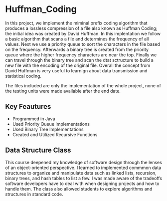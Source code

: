# Huffman_Coding

In this project, we implement the miminal prefix coding algorithm that produces a lossless compression of a file also known as Huffman Coding; the initial idea was created by David Huffman. In this implentation we follow a basic algorithm that scans a file and determines the frequency of all values. Next we use a priority queue to sort the characters in the file based on the frequency. Afterwards a binary tree is created from the priority queue where the higher frequency characters are near the top. Finally we can travel through the binary tree and scan the dtat sctructure to build a new file with the encoding of the original file. Overall the concept from David Huffman is very useful to learnign about data transmission and statistical coding.

The files included are only the implementation of the whole project, none of the testing units were made available after the end date.

## Key Feautures

- Programmed in Java
- Used Priority Queue Implementations
- Used Binary Tree Implementations
- Created and Utilized Recursive Functions 

## Data Structure Class

This course deepened my knowledge of software design through the lenses of an object-oriented perspective. I learned to implemented commmon data structures to organize and manipulate data such as linked lists, recursion, binary trees, and hash tables to list a few. I was made aware of the tradeoffs software developers have to deal with when designing projects and how to handle them. The class also allowed students to explore algorithms and structures in standard code.
